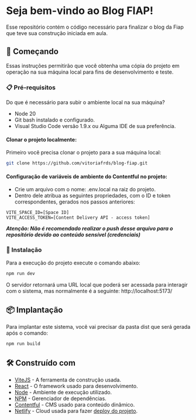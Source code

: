 # Seja bem-vindo ao Blog FIAP!

Esse repositório contém o código necessário para finalizar o blog da Fiap que teve sua construção iniciada em aula.

## 🚀 Começando

Essas instruções permitirão que você obtenha uma cópia do projeto em operação na sua máquina local para fins de desenvolvimento e teste.

### 📋 Pré-requisitos

Do que é necessário para subir o ambiente local na sua máquina?

* Node 20
* Git bash instalado e configurado.
* Visual Studio Code versão 1.9.x ou Alguma IDE de sua preferência.

#### Clonar o projeto localmente:

Primeiro você precisa clonar o projeto para a sua máquina local:

```bash
git clone https://github.com/vitoriafrds/blog-fiap.git
```

#### Configuração de variáveis de ambiente do Contentful no projeto:

* Crie um arquivo com o nome: .env.local na raiz do projeto.
* Dentro dele atribua as seguintes propriedades, com o ID e token correspondentes, gerados nos passos anteriores:
```
VITE_SPACE_ID=[Space ID]
VITE_ACCESS_TOKEN=[Content Delivery API - access token]
```

***Atenção: Não é recomendado realizar o push desse arquivo para o repositório devido ao conteúdo sensível (credenciais)***


### 🔧 Instalação
Para a execução do projeto execute o comando abaixo:

```bash
npm run dev
```

O servidor retornará uma URL local que poderá ser acessada para interagir com o sistema, mas normalmente é a seguinte: http://localhost:5173/

## 📦 Implantação

Para implantar este sistema, você vai precisar da pasta dist que será gerada após o comando:

```bash
npm run build
```

## 🛠️ Construído com

* [ViteJS](https://vitejs.dev/) - A ferramenta de construção usada.
* [React](https://react.dev/) - O framework usado para desenvolvimento.
* [Node](https://nodejs.org/en) - Ambiente de execução utilizado.
* [NPM](https://www.npmjs.com/) - Gerenciador de dependências.
* [Contentful](https://www.contentful.com/) - CMS usado para conteúdo dinâmico.
* [Netlify](https://www.netlify.com/) - Cloud usada para fazer [deploy do projeto](https://glistening-trifle-7ffbe3.netlify.app/).
